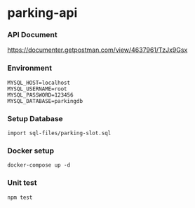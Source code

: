 # parking-api
### API Document 
https://documenter.getpostman.com/view/4637961/TzJx9Gsx

### Environment
```
MYSQL_HOST=localhost
MYSQL_USERNAME=root
MYSQL_PASSWORD=123456
MYSQL_DATABASE=parkingdb
```

### Setup Database 
```
import sql-files/parking-slot.sql
```
### Docker setup
```
docker-compose up -d
```

### Unit test
```
npm test
```
